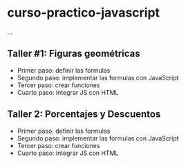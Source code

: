 # curso-practico-javascript

...

## Taller #1: Figuras geométricas

- Primer paso: definir las formulas
- Segundo paso: implementar las formulas con JavaScript
- Tercer paso: crear funciones
- Cuarto paso: integrar JS con HTML

## Taller 2: Porcentajes y Descuentos

- Primer paso: definir las formulas
- Segundo paso: implementar las formulas con JavaScript
- Tercer paso: crear funciones
- Cuarto paso: integrar JS con HTML